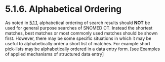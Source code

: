 # 5.1.6. Alphabetical Ordering

As noted in [5.1.1](5.1.1.-Order-Shortest-Matching-Terms-First_33490642.html), alphabetical ordering of search results should **NOT** be used for general purpose searches of SNOMED CT. Instead the shortest matches, best matches or most commonly used matches should be shown first. However, there may be some specific situations in which it may be useful to alphabetically order a short list of matches. For example short pick-lists may be alphabetically ordered in a data entry form. [see Examples of applied mechanisms of structured data entry]

  

